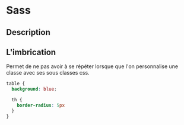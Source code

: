 # Sass

## Description

## L'imbrication

Permet de ne pas avoir à se répéter lorsque que l'on personnalise une classe avec ses sous classes css.
```scss
table {
  background: blue;

  th {
    border-radius: 5px
  }
}
```
